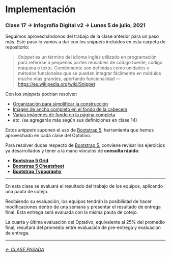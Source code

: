 # Implementación

###  Clase 17 → Infografía Digital v2 → Lunes 5 de julio, 2021

Seguimos aprovechándonos del trabajo de la clase anterior para un paso más. Este paso lo vamos a dar con los *snippets* incluidos en esta carpeta de repositorio:

> *Snippet* es un término del idioma inglés utilizado en programación para referirse a pequeñas partes reusables de código fuente, código máquina o texto. Comúnmente son definidas como unidades o métodos funcionales que se pueden integrar fácilmente en módulos mucho más grandes, aportando funcionalidad — https://es.wikipedia.org/wiki/Snippet

Con los *snippets* podrían resolver: 

- [Organización para simplificar la construcción](https://profesorfaco.github.io/dno075-2021-1/clase-15/snippets/organizacion.html)
- [Imagen de ancho completo en el fondo de la cabecera](https://profesorfaco.github.io/dno075-2021-1/clase-15/snippets/encabezado.html)
- [Varias imágenes de fondo en la página completa](https://profesorfaco.github.io/dno075-2021-1/clase-15/snippets/imagenes_de_fondo.html)
- etc. (se agregarás más según sus definiciones en clase 14)

Estos *snippets* suponen el uso de [Bootstrap 5](https://getbootstrap.com/), herramienta que hemos aprovechado en cada clase del Optativo. 

Para resolver dudas respecto de [Bootstrap 5](https://getbootstrap.com/), conviene revisar los ejercicios ya desarrollados y tener a la mano vínculos de **consulta rápida**:

- **[Bootstrap 5 Grid](https://getbootstrap.com/docs/5.0/examples/grid/)**
- **[Bootstrap 5 Cheatsheet](https://getbootstrap.com/docs/5.0/examples/cheatsheet/)**
- **[Bootstrap Typography](https://www.tutorialrepublic.com/twitter-bootstrap-tutorial/bootstrap-typography.php)**

- - - - - - - - - 

En esta clase se evaluará el resultado del trabajo de los equipos, aplicando una pauta de cotejo.

Recibiendo su evaluación, los equipos tendrán la posibilidad de hacer modificaciones dentro de una semana y presentar el resultado de entrega final. Esta entrega será evaluada con la misma pauta de cotejo.

La cuarta y última evaluación del Optativo, equivalente al 25% del promedio final, resultará del promedio entre evaluación de pre-entrega y evaluación de entrega.

- - - - - - - - - - -

###### [← CLASE PASADA](https://github.com/profesorfaco/dno075-2021/tree/main/clase-14)
